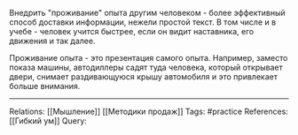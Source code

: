 Внедрить "проживание" опыта другим человеком - более эффективный способ доставки информации, нежели простой текст. В том числе и в учебе - человек учится быстрее, если он видит наставника, его движения и так далее.

Проживание опыта - это презентация самого опыта. Например, заместо показа машины, автодиллеры садят туда человека, который открывает двери, снимает раздивающуюся крышу автомобиля и это привлекает больше внимания. 

___
Relations: [[Мышление]]  [[Методики продаж]] 
Tags: #practice 
References: [[Гибкий ум]] 
Query: 